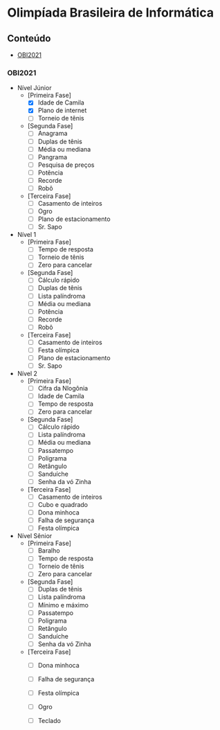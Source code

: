 # Olimpíada Brasileira de Informática 

## Conteúdo

- [OBI2021](#obi2021)

### OBI2021
- Nível Júnior
    - [Primeira Fase]
      - [x] Idade de Camila
      - [x] Plano de internet
      - [ ] Torneio de tênis
    - [Segunda Fase]
      - [ ] Anagrama
      - [ ] Duplas de tênis
      - [ ] Média ou mediana
      - [ ] Pangrama
      - [ ] Pesquisa de preços
      - [ ] Potência
      - [ ] Recorde
      - [ ] Robô
    - [Terceira Fase]
      - [ ] Casamento de inteiros
      - [ ] Ogro
      - [ ] Plano de estacionamento
      - [ ] Sr. Sapo
- Nível 1
    - [Primeira Fase]
      - [ ] Tempo de resposta
      - [ ] Torneio de tênis
      - [ ] Zero para cancelar
    - [Segunda Fase]
      - [ ] Cálculo rápido
      - [ ] Duplas de tênis
      - [ ] Lista palíndroma
      - [ ] Média ou mediana
      - [ ] Potência
      - [ ] Recorde
      - [ ] Robô
    - [Terceira Fase]
      - [ ] Casamento de inteiros
      - [ ] Festa olímpica
      - [ ] Plano de estacionamento
      - [ ] Sr. Sapo
- Nível 2
    - [Primeira Fase]
      - [ ] Cifra da Nlogônia
      - [ ] Idade de Camila
      - [ ] Tempo de resposta
      - [ ] Zero para cancelar
    - [Segunda Fase]
      - [ ] Cálculo rápido
      - [ ] Lista palíndroma
      - [ ] Média ou mediana
      - [ ] Passatempo
      - [ ] Poligrama
      - [ ] Retângulo
      - [ ] Sanduíche
      - [ ] Senha da vó Zinha
    - [Terceira Fase]
      - [ ] Casamento de inteiros
      - [ ] Cubo e quadrado
      - [ ] Dona minhoca
      - [ ] Falha de segurança
      - [ ] Festa olímpica
- Nível Sênior
    - [Primeira Fase]
      - [ ] Baralho
      - [ ] Tempo de resposta
      - [ ] Torneio de tênis
      - [ ] Zero para cancelar
    - [Segunda Fase]
      - [ ] Duplas de tênis
      - [ ] Lista palíndroma
      - [ ] Mínimo e máximo
      - [ ] Passatempo
      - [ ] Poligrama
      - [ ] Retângulo
      - [ ] Sanduíche
      - [ ] Senha da vó Zinha
    - [Terceira Fase]
      - [ ] Dona minhoca
      - [ ] Falha de segurança
      - [ ] Festa olímpica
      - [ ] Ogro
      - [ ] Teclado   

